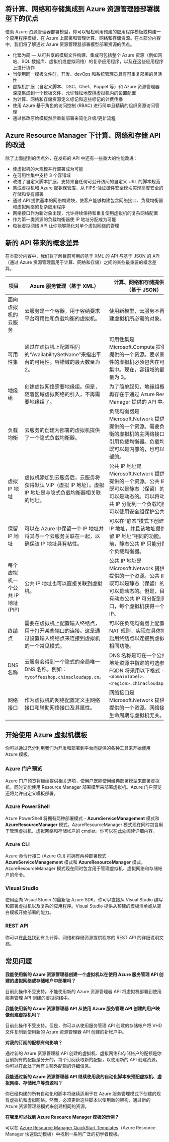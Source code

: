 <!-- Ibiza portal: tested -->

## 将计算、网络和存储集成到 Azure 资源管理器部署模型下的优点

借助 Azure 资源管理器部署模型，你可以轻松利用预建的应用程序模板或构建一个应用程序模板，在 Azure 上部署和管理计算、网络和存储资源。在本部分内容中，我们将了解通过 Azure 资源管理器部署模型部署资源的优点。

- 化繁为简 — 从可共享的模板文件构建、集成可包括整个 Azure 资源（例如网站、SQL 数据库、虚拟机或虚拟网络）的复杂应用程序，以及在这些应用程序上进行协作
- 当使用同一模板文件时，开发、devOps 和系统管理员具有可重复部署的灵活性
- 虚拟机扩展（自定义脚本、DSC、Chef、Puppet 等）和 Azure 资源管理器深度集成到一个模板文件，允许轻松地安排虚拟机内的设置配置
- 为计算、网络和存储资源定义标记和这些标记的计费传播
- 使用 Azure 基于角色的访问控制 (RBAC) 进行简单且精确的组织资源访问管理
- 通过修改原始模板然后重新部署来简化升级/更新流程

## Azure Resource Manager 下计算、网络和存储 API 的改进

除了上面提到的优点外，在发布的 API 中还有一些重大的性能改进：

- 使虚拟机的大规模并行部署成为可能
- 在可用性集中支持 3 个容错域
- 改进了自定义脚本扩展，支持来自任何可公开访问的自定义 URL 的脚本规范
- 集成虚拟机和 Azure 密钥保管库，从 [FIPS-验证](http://wikipedia.org/wiki/FIPS_140-2)[硬件安全模块](http://wikipedia.org/wiki/Hardware_security_module)实现高度安全的存储和专有部署
- 通过 API 提供基本的网络构建块，使客户能够构建包含网络接口、负载均衡器和虚拟网络的复杂应用程序
- 网络接口作为新对象出现，允许持续保持和重复使用虚拟机的复杂网络配置
- 作为第一类资源的负载均衡器使 IP 地址分配成为可能
- 粒状虚拟网络 API 让你能够简化对单个虚拟网络的管理

## 新的 API 带来的概念差异

在本部分内容中，我们将了解目前可用的基于 XML 的 API 与基于 JSON 的 API（通过 Azure 资源管理器用于计算、网络和存储）之间的某些最重要的概念差异。

| 项目 | Azure 服务管理（基于 XML） | 计算、网络和存储提供程序（基于 JSON）|
|---|---|---|
| 面向虚拟机的云服务 |	云服务是一个容器，用于容纳要求平台可用性和负载均衡的虚拟机。 | 使用新模型，云服务不再是创建虚拟机所必需的对象。 |
| 可用性集 | 通过在虚拟机上配置相同的“AvailabilitySetName”来指出平台的可用性。容错域的最大数量为 2。 | 可用性集是 Microsoft.Compute 提供程序提供的一个资源。要求高可用性的虚拟机必须包含在可用性集中。现在，容错域的最大数量为 3。 |
| 地缘组 |	创建虚拟网络需要地缘组。但是，随着区域虚拟网络的引入，不再需要地缘组了。 |为了简单起见，地缘组概念不再存在于通过 Azure Resource Manager 提供的 API 中。 |
| 负载均衡 | 云服务的创建为部署的虚拟机提供了一个隐式负载均衡器。 | 负载均衡器是 Microsoft.Network 提供程序提供的一个资源。需要负载均衡的虚拟机的主网络接口应该引用负载均衡器。负载均衡器既可以是内部的，也可以是外部的。 |
|虚拟 IP 地址 | 虚拟机添加到云服务后，云服务将获得默认 VIP（虚拟 IP 地址）。虚拟 IP 地址是与隐式负载均衡器相关联的地址。 | 公共 IP 地址是 Microsoft.Network 提供程序提供的一个资源。公共 IP 地址既可以是静态（保留）的，也可以是动态的。可以将动态公共 IP 分配到一个负载均衡器。可以使用安全组保护公共 IP。 |
|保留 IP 地址|	可以在 Azure 中保留一个 IP 地址并将其与一个云服务关联在一起，以确保该 IP 地址具有粘性。 | 可以在“静态”模式下创建公共 IP 地址，并且该地址提供与“保留 IP 地址”相同的功能。目前，静态公共 IP 只能分配到一个负载均衡器。 |
|每个虚拟机一个公共 IP 地址 (PIP) | 公共 IP 地址也可以直接关联到虚拟机。 | 公共 IP 地址是 Microsoft.Network 提供程序提供的一个资源。公共 IP 地址既可以是静态（保留）的，也可以是动态的。但是，目前只有动态公共 IP 可分配到网络接口，每个虚拟机获得一个公共 IP。 |
|终结点| 需要在虚拟机上配置输入终结点，用于打开某些端口的连接。这是通过设置输入终结点来连接到虚拟机的一个常见模式。 | 可以在负载均衡器上配置入站 NAT 规则，实现在具体端口上启用终结点以连接到虚拟机的相同功能。 |
|DNS 名称| 云服务会得到一个隐式的全局唯一 DNS 名称。例如：`mycoffeeshop.chinacloudapp.cn`。 | DNS 名称是可在一个公共 IP 地址资源中指定的可选参数。FQDN 将采用以下格式 - `<domainlabel>.<region>.chinacloudapp.cn`。 |
|网络接口 | 作为虚拟机的网络配置定义主网络接口和辅助网络接口及其属性。 | 网络接口是 Microsoft.Network 提供程序提供的一个资源。网络接口的生命周期与虚拟机无关。 |

## 开始使用 Azure 虚拟机模板

你可以通过充分利用我们为开发和部署到平台而提供的各种工具来开始使用 Azure 模板。

### Azure 门户预览

Azure 门户预览将继续提供相关选项，使用户既能使用经典部署模型来部署虚拟机，同时又能使用 Resource Manager 部署模型来部署虚拟机。Azure 门户预览还将允许自定义模板部署。

### Azure PowerShell

Azure PowerShell 将拥有两种部署模式 - **AzureServiceManagement** 模式和 **AzureResourceManager** 模式。AzureResourceManager 模式现在同时包含用于管理虚拟机、虚拟网络和存储帐户的 cmdlet。你可以在[此处](../articles/azure-resource-manager/powershell-azure-resource-manager.md)阅读详细内容。

### Azure CLI

Azure 命令行接口 (Azure CLI) 将拥有两种部署模式 - **AzureServiceManagement** 模式和 **AzureResourceManager** 模式。AzureResourceManager 模式现在同时包含用于管理虚拟机、虚拟网络和存储帐户的命令。

### Visual Studio

使用面向 Visual Studio 的最新版 Azure SDK，你可以直接从 Visual Studio 编写和部署虚拟机以及复杂的应用程序。Visual Studio 提供从预建的模板清单或从空白模板开始部署的能力。

### REST API

你可以在[此处](https://msdn.microsoft.com/zh-cn/library/azure/dn790568.aspx)找到有关计算、网络和存储资源提供程序的 REST API 的详细说明文档。

## 常见问题

**我能使用新的 Azure 资源管理器创建一个虚拟机以在使用 Azure 服务管理 API 创建的虚拟网络或存储帐户中部署吗？**

目前此操作不受支持。不能使用新的 Azure 资源管理器 API 将虚拟机部署到使用服务管理 API 创建的虚拟网络中。

**我能使用新的 Azure 资源管理器 API 从使用 Azure 服务管理 API 创建的用户映像创建虚拟机吗？**

目前此操作不受支持。但是，你可以从使用服务管理 API 创建的存储帐户将 VHD 文件复制到使用新的 Azure 资源管理器 API 创建的新帐户中。

**对我的订阅的配额有何影响？**

通过新的 Azure 资源管理器 API 创建的虚拟机、虚拟网络和存储帐户的配额是你目前拥有的配额是分开的。每个订阅获取新的配额，以使用新的 API 创建资源。你可以在[此处](../articles/azure-subscription-service-limits.md)了解有关额外配额的详细信息。

**我能通过新的 Azure 资源管理器 API 继续使用我的自动化脚本来预配虚拟机、虚拟网络、存储帐户等资源吗？**

你已经构建的所有自动化和脚本将继续适用于在 Azure 服务管理模式下创建的现有虚拟机和虚拟网络。然而，必须更新这些脚本以使用新的架构，通过新的 Azure 资源管理器模式来创建相同的资源。

**在哪里可以找到 Azure Resource Manager 模板的示例？**

可以在 [Azure Resource Manager QuickStart Templates](https://github.com/Azure/azure-quickstart-templates/)（Azure Resource Manager 快速启动模板）中找到一系列广泛的初学者模板。